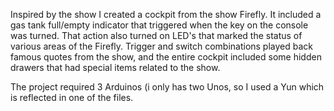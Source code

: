
Inspired by the show I created a cockpit from the show Firefly. 
It included a gas tank full/empty indicator that triggered when the key on the console was turned. 
That action also turned on LED's that marked the status of various areas of the Firefly. 
Trigger and switch combinations played back famous quotes from the show, 
and the entire cockpit included some hidden drawers that had special items related to the show.

The project required 3 Arduinos (i only has two Unos, so I used a Yun which is reflected in one of the files.
